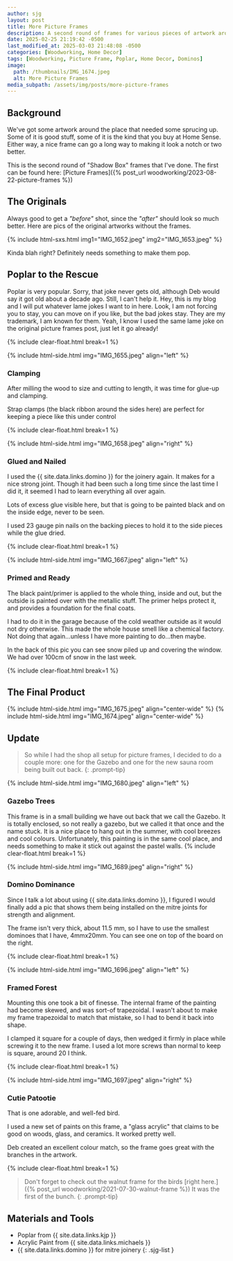 ```yaml
---
author: sjg
layout: post
title: More Picture Frames
description: A second round of frames for various pieces of artwork around the house
date: 2025-02-25 21:19:42 -0500
last_modified_at: 2025-03-03 21:48:08 -0500
categories: [Woodworking, Home Decor]
tags: [Woodworking, Picture Frame, Poplar, Home Decor, Dominos]
image:
  path: /thumbnails/IMG_1674.jpeg
  alt: More Picture Frames
media_subpath: /assets/img/posts/more-picture-frames
---
```

## Background
We've got some artwork around the place that needed some sprucing up.  Some of it is good stuff, some of it is the kind that you buy at Home Sense.  Either way, a nice frame can go a long way to making it look a notch or two better.

This is the second round of "Shadow Box" frames that I've done.  The first can be found here: [Picture Frames]({% post_url woodworking/2023-08-22-picture-frames %})

## The Originals

Always good to get a _"before"_ shot, since the _"after"_ should look so much better.  Here are pics of the original artworks without the frames.

{% include html-sxs.html img1="IMG_1652.jpeg" img2="IMG_1653.jpeg" %}

Kinda blah right?  Definitely needs something to make them pop.

## Poplar to the Rescue

Poplar is very popular.  Sorry, that joke never gets old, although Deb would say it got old about a decade ago.  Still, I can't help it.  Hey, this is my blog and I will put whatever lame jokes I want to in here.  Look, I am not forcing you to stay, you can move on if you like, but the bad jokes stay.  They are my trademark, I am known for them.  Yeah, I know I used the same lame joke on the original picture frames post, just let it go already!

{% include clear-float.html break=1 %}

{% include html-side.html img="IMG_1655.jpeg" align="left" %}

### Clamping

After milling the wood to size and cutting to length, it was time for glue-up and clamping.

Strap clamps (the black ribbon around the sides here) are perfect for keeping a piece like this under control

{% include clear-float.html break=1 %}

{% include html-side.html img="IMG_1658.jpeg" align="right" %}

### Glued and Nailed

I used the {{ site.data.links.domino }} for the joinery again.  It makes for a nice strong joint.  Though it had been such a long time since the last time I did it, it seemed I had to learn everything all over again.

Lots of excess glue visible here, but that is going to be painted black and on the inside edge, never to be seen.

I used 23 gauge pin nails on the backing pieces to hold it to the side pieces while the glue dried. 

{% include clear-float.html break=1 %}

{% include html-side.html img="IMG_1667.jpeg" align="left" %}

### Primed and Ready

The black paint/primer is applied to the whole thing, inside and out, but the outside is painted over with the metallic stuff.  The primer helps protect it, and provides a foundation for the final coats.

I had to do it in the garage because of the cold weather outside as it would not dry otherwise.  This made the whole house smell like a chemical factory.  Not doing that again...unless I have more painting to do...then maybe.

In the back of this pic you can see snow piled up and covering the window.  We had over 100cm of snow in the last week.

{% include clear-float.html break=1 %}

## The Final Product

{% include html-side.html img="IMG_1675.jpeg" align="center-wide" %}
{% include html-side.html img="IMG_1674.jpeg" align="center-wide" %}

## Update

> So while I had the shop all setup for picture frames, I decided to do a couple more: one for the Gazebo and one for the new sauna room being built out back.
{: .prompt-tip}

{% include html-side.html img="IMG_1680.jpeg" align="left" %}
### Gazebo Trees

This frame is in a small building we have out back that we call the Gazebo.  It is totally enclosed, so not really a gazebo, but we called it that once and the name stuck.  It is a nice place to hang out in the summer, with cool breezes and cool colours.  Unfortunately, this painting is in the same cool place, and needs something to make it stick out against the pastel walls.
{% include clear-float.html break=1 %}

{% include html-side.html img="IMG_1689.jpeg" align="right" %}
### Domino Dominance

Since I talk a lot about using {{ site.data.links.domino }}, I figured I would finally add a pic that shows them being installed on the mitre joints for strength and alignment. 

The frame isn't very thick, about 11.5 mm, so I have to use the smallest dominoes that I have, 4mmx20mm.  You can see one on top of the board on the right. 

{% include clear-float.html break=1 %}

{% include html-side.html img="IMG_1696.jpeg" align="left" %}
### Framed Forest

Mounting this one took a bit of finesse.  The internal frame of the painting had become skewed, and was sort-of trapezoidal.  I wasn't about to make my frame trapezoidal to match that mistake, so I had to bend it back into shape.  

I clamped it square for a couple of days, then wedged it firmly in place while screwing it to the new frame.  I used a lot more screws than normal to keep is square, around 20 I think.

{% include clear-float.html break=1 %}


{% include html-side.html img="IMG_1697.jpeg" align="right" %}
### Cutie Patootie

That is one adorable, and well-fed bird.

I used a new set of paints on this frame, a "glass acrylic" that claims to be good on woods, glass, and ceramics.  It worked pretty well. 

Deb created an excellent colour match, so the frame goes great with the branches in the artwork.

{% include clear-float.html break=1 %}

> Don't forget to check out the walnut frame for the birds [right here.]({% post_url woodworking/2021-07-30-walnut-frame %})  It was the first of the bunch.
{: .prompt-tip}

## Materials and Tools

- Poplar from {{ site.data.links.kjp }}
- Acrylic Paint from {{ site.data.links.michaels }}
- {{ site.data.links.domino }} for mitre joinery
{: .sjg-list }
